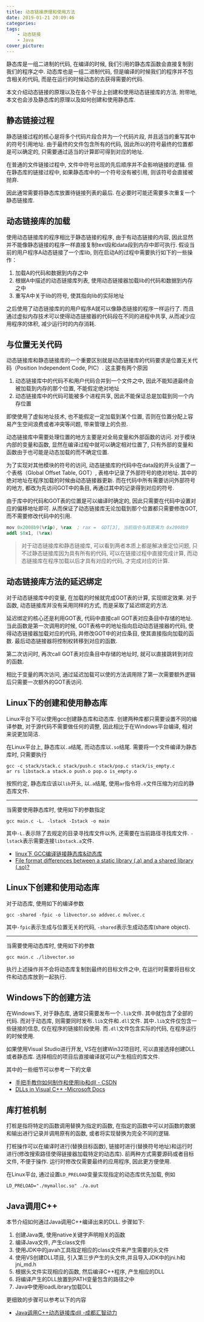 ```yaml
---
title: 动态链接原理和使用方法
date: 2019-01-21 20:09:46
categories:
tags:
    - 动态链接
    - Java
cover_picture:
---
```




静态库是一组二进制的代码, 在编译的时候, 我们引用的静态库函数会直接复制到我们的程序之中. 动态库也是一组二进制代码, 但是编译的时候我们的程序并不包含相关的代码, 而是在运行的时候动态的去获得需要的代码.



本文介绍动态链接的原理以及在各个平台上创建和使用动态链接库的方法. 附带地, 本文也会涉及静态库的原理以及如何创建和使用静态库.



静态链接过程
---------------

静态链接过程的核心是将多个代码片段合并为一个代码片段, 并且适当的重写其中的符号引用地址. 由于最终的文件包含所有的代码, 因此所以的符号最终的位置都是可以确定的, 只需要通过适当的计算即可得到对应的地址. 

在普通的文件链接过程中, 文件中符号出现的先后顺序并不会影响链接的逻辑. 但在静态库的链接过程中, 如果静态库中的一个符号没有被引用, 则该符号会直接被抛弃. 

因此通常需要将静态库放置待链接列表的最后. 在必要时可能还需要多次重复一个静态链接库.


动态链接库的加载
--------------------

使用动态链接库的程序相比于静态链接的程序, 由于有动态链接的内容, 因此显然并不能像静态链接的程序一样直接复制text段和data段到内存中即可执行. 假设当前的用户程序A动态链接了一个库lib, 则在启动A的过程中需要执行如下的一些操作：

1. 加载A的代码和数据到内存之中
2. 根据A中描述的动态链接库列表, 使用动态链接器加载lib的代码和数据到内存之中
3. 重写A中关于lib的符号, 使其指向lib的实际地址

之后使用了动态链接库的的用户程序A就可以像静态链接的程序一样运行了. 而且通过虚拟内存技术可以使得动态链接器的代码段在不同的进程中共享, 从而减少应用程序的体积, 减少运行时的内存消耗. 


与位置无关代码
---------------------

动态链接库和静态链接库的一个重要区别就是动态链接库的代码要求是位置无关代码（Position Independent Code,  PIC）. 这主要有两个原因

1. 动态链接库中的代码不和用户代码合并到一个文件之中, 因此不能知道最终会被加载到内存的那个位置, 不能假定绝对地址
2. 动态链接库中的代码可能被多个进程共享, 因此不能保证总是加载到同一个内存位置

即使使用了虚拟地址技术, 也不能假定一定加载到某个位置, 否则在位置分配上容易产生空间浪费或者冲突等问题, 带来管理上的负担. 

动态链接库中需要处理位置的地方主要是对全局变量和外部函数的访问. 对于模块内部的变量和函数, 显然在编译过程中就可以确定相对位置了, 只有外部的变量和函数由于也可能是动态加载的而不确定位置. 

为了实现对其他模块的符号的访问, 动态链接库的代码中在data段的开头设置了一个表格（Global Offset Table,  GOT）, 表格中记录了外部符号的绝对地址. 其中的绝对地址在程序加载的时候由动态链接器更新. 而在代码中所有需要访问外部符号的地方, 都改为先访问GOT中的条目, 再通过其中的记录得到对应的符号. 

由于库中的代码和GOT表的位置是可以编译时确定的, 因此只需要在代码中设置对应的偏移地址即可. 从而保证了动态链接库无论加载到那个位置都只需要修改GOT, 而不需要修改代码中的引用. 


```s
mov 0x2008b9(%rip), %rax  ; rax =  GDT[3], 当前指令与其距离为 0x2008b9
addl $0x1, (%rax)        
```

> 对于动态链接库和静态链接库, 可以看到两者本质上都是解决重定位问题, 只不过静态链接库因为具有所有的代码, 可以在链接过程中直接完成计算, 而动态链接库在程序加载以后才具有对应的代码, 才完成对应的计算. 


动态链接库方法的延迟绑定
------------------------------

对于动态链接库中的变量, 在加载的时候就完成GOT表的计算, 实现绑定效果. 对于函数, 动态链接库并没有采用同样的方式, 而是采取了延迟绑定的方法. 

延迟绑定的核心还是利用GOT表, 代码中直接call GOT表对应条目中存储的地址. 当此函数是第一次调用的时候, GOT表格中的地址指向启动动态链接器的代码, 使得动态链接器加载对应的代码, 并修改GOT中的对应条目, 使其直接指向加载的函数. 最后动态链接器将控制权转移到对应的函数. 

第二次访问时, 再次call GOT表对应条目中存储的地址时, 就可以直接跳转到对应的函数. 

相比于变量的两次访问, 通过延迟加载可以使的方法调用除了第一次需要额外逻辑后只需要一次额外的GOT表访问. 




Linux下的创建和使用静态库
-------------------

Linux平台下可以使用gcc创建静态库和动态库. 创建两种库都只需要设置不同的编译参数, 对于源代码不需要做任何的调整, 因此相比于在Windows平台编译, 相对来说更加简洁.

在Linux平台上, 静态库以`.a`结尾, 而动态库以`.so`结尾. 需要将一个文件编译为静态库时, 只需要执行

```
gcc -c stack/stack.c stack/push.c stack/pop.c stack/is_empty.c
ar rs libstack.a stack.o push.o pop.o is_empty.o 
```

按照约定, 静态库应该以`lib`开头, 以`.a`结尾, 使用`ar`指令将`.o`文件压缩为对应的静态库文件.  


-----------------------------


当需要使用静态库时, 使用如下的参数指定

```
gcc main.c -L. -lstack -Istack -o main
```

其中`-L.`表示除了去规定的目录寻找库文件以外, 还需要在当前路径寻找库文件. `-lstack`表示需要连接`libstack.a`文件. 


- [linux下 GCC编译链接静态库&动态库](https://www.cnblogs.com/thechosenone95/p/10605172.html)
- [File format differences between a static library (.a) and a shared library (.so)?](https://stackoverflow.com/questions/41879433/file-format-differences-between-a-static-library-a-and-a-shared-library-so)


Linux下创建和使用动态库
---------------------

对于动态库, 使用如下的编译参数

```
gcc -shared -fpic -o libvector.so addvec.c mulvec.c
```

其中`-fpic`表示生成与位置无关的代码, `-shared`表示生成动态库(share object). 


----------------

当需要使用动态库时, 使用如下的参数

```
gcc main.c ./libvector.so
```

执行上述操作并不会将动态库复制到最终的目标文件之中, 在运行时需要将目标文件和动态库放到一起执行.


Windows下的创建方法
-------------------------

在Windows下, 对于静态库, 通常只需要发布一个`.lib`文件. 其中就包含了全部的代码. 而对于动态库, 则需要同时发布`.lib`文件和`.dll`文件. 其中`.lib`文件仅包含一些链接的信息, 仅在程序的链接阶段使用. 而`.dll`文件包含实际的代码, 在程序运行的时候使用.

如果使用Visual Studio进行开发, VS在创建Win32项目时, 可以直接选择创建DLL或者静态库. 选择相应的项目后直接编译就可以产生相应的库文件.

其中的一些细节可以参考一下的文章

- [手把手教你如何制作和使用lib和dll - CSDN](https://blog.csdn.net/sj2050/article/details/81700183)
- [DLLs in Visual C++ -Microsoft Docs](https://docs.microsoft.com/en-us/cpp/build/dlls-in-visual-cpp?view=vs-2017)



库打桩机制
-------------

打桩是指将特定的函数调用替换为指定的函数, 在指定的函数中可以对函数的数据和输出进行记录并调用原有的函数, 或者将实现替换为完全不同的逻辑.

打桩操作可以在编译时进行(替换目标函数), 链接时进行(替换符号地址)和运行时进行(修改搜索路径使得链接器加载特定的动态库). 前两种方式需要源码或者目标文件, 不便于操作. 运行时修改仅需要最终的应用程序, 因此更方便使用.

在Linux平台, 通过设置`LD_PRELOAD`变量实现指定的动态库优先加载, 例如

```
LD_PRELOAD="./mymalloc.so" ./a.out
```

Java调用C++
--------------

本节介绍如何通过Java调用C++编译出来的DLL. 步骤如下:

1. 创建Java类, 使用native关键字声明相关的函数
2. 编译Java文件, 产生class文件
3. 使用JDK中的javah工具指定相应的class文件来产生需要的头文件
4. 使用VS创建DLL项目, 引入第三步产生的头文件,并且导入JDK中的jni.h和jni_md.h
5. 根据头文件实现相应的函数, 然后编译C++程序, 产生相应的DLL
6. 将编译产生的DLL放置到PATH变量包含的路径之中
7. Java中使用loadLibrary加载DLL

更细致的步骤可以参考以下的内容
- [Java调用C++动态链接库dll -成都汇智动力](http://m.sohu.com/a/246320140_100181197)